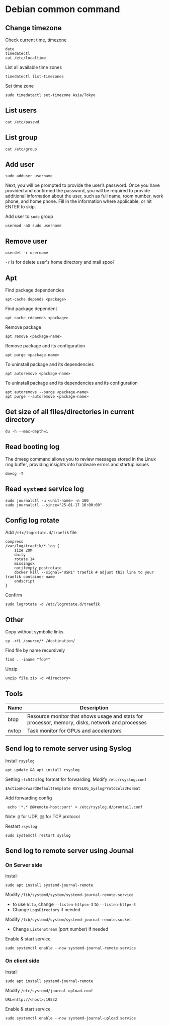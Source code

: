 # Debian common command

## Change timezone
Check current time, timezone
```
date
timedatectl
cat /etc/localtime
```
List all available time zones
```
timedatectl list-timezones
```
Set time zone
```
sudo timedatectl set-timezone Asia/Tokyo
```
## List users
```
cat /etc/passwd
```
## List group
```
cat /etc/group
```

## Add user

    sudo adduser username
Next, you will be prompted to provide the user’s password. Once you have provided and confirmed the password, you will be required to provide additional information about the user, such as full name, room number, work phone, and home phone. Fill in the information where applicable, or hit ENTER to skip.

Add user to `sudo` group

    usermod -aG sudo username

## Remove user

    userdel -r username

`-r` is for delete user's home directory and mail spool

## Apt

Find package dependencies

    apt-cache depends <package>

Find package dependent

    apt-cache rdepends <package>

Remove package

    apt remove <package-name>

Remove package and its configuration

    apt purge <package-name>

To uninstall package and its dependencies

    apt autoremove <package-name>

To uninstall package and its dependencies and its configuration

    apt autoremove --purge <package-name>
    apt purge --autoremove <package-name>
## Get size of all files/directories in current directory

    du -h --max-depth=1

## Read booting log
The dmesg command allows you to review messages stored in the Linux ring buffer, providing insights into hardware errors and startup issues

    dmesg -T

## Read `systemd` service log

    sudo journalctl -u <unit-name> -n 100
    sudo journalctl --since="25-01-17 10:00:00"

## Config log rotate
Add `/etc/logrotate.d/traefik` file

    compress
    /var/log/traefik/*.log {
        size 20M
        daily
        rotate 14
        missingok
        notifempty postrotate
        docker kill --signal="USR1" traefik # adjust this line to your traefik container name
        endscript
    }

Confirm

    sudo logrotate -d /etc/logrotate.d/traefik

## Other
Copy without symbolic links

    cp -rfL /source/* /destination/

Find file by name recursively

    find . -iname "foo*"

Unzip

    unzip file.zip -d <directory>
## Tools
|Name|Description|
|---|---|
|btop|Resource monitor that shows usage and stats for processor, memory, disks, network and processes|
|nvtop|Task monitor for GPUs and accelerators|

## Send log to remote server using Syslog
Install `rsyslog`

    apt update && apt install rsyslog

Setting `rfc5424` log format for forwarding. Modify `/etc/rsyslog.conf`

    $ActionForwardDefaultTemplate RSYSLOG_SyslogProtocol23Format

Add forwarding config

     echo '*.* @@remote-host:port' > /etc/rsyslog.d/promtail.conf

Note: `@` for UDP, `@@` for TCP protocol

Restart `rsyslog`

    sudo systemctl restart syslog

## Send log to remote server using Journal

### On Server side
Install

    sudo apt install systemd-journal-remote

Modify `/lib/systemd/system/systemd-journal-remote.service`
- to use `http`, change `--listen-https=-3` to `--listen-http=-3`
- Change `LogsDirectory` if needed

Modify `/lib/systemd/system/systemd-journal-remote.socket`
- Change `ListenStream` (port number) if needed

Enable & start service

    sudo systemctl enable --now systemd-journal-remote.service

### On client side
Install

    sudo apt install systemd-journal-remote

Modify `/etc/systemd/journal-upload.conf`

    URL=http://<host>:19532

Enable & start service

    sudo systemctl enable --now systemd-journal-upload.service 